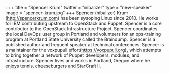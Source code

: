 +++
title = "Spencer Krum"
twitter = "nibalizer"
type = "new-speaker"
image = "spencer-krum.jpg"
+++
Spencer (nibalizer) Krum (http://spencerkrum.com) has been sysoping Linux since 2010. He works for IBM contributing upstream to OpenStack and Puppet. Spencer is a core contributor to the OpenStack Infrastructure Project. Spencer coordinates the local DevOps user group in Portland and volunteers for an ops-training program at Portland State University called the Braindump. Spencer is a published author and frequent speaker at technical conferences. Spencer is a maintainer for the voxpupuli effort(https://voxpupuli.org), which attempts to bring together a network of Puppet developers, modules, and infrastructure.
Spencer lives and works in Portland, Oregon where he enjoys tennis, cheeseburgers and StarCraft II.